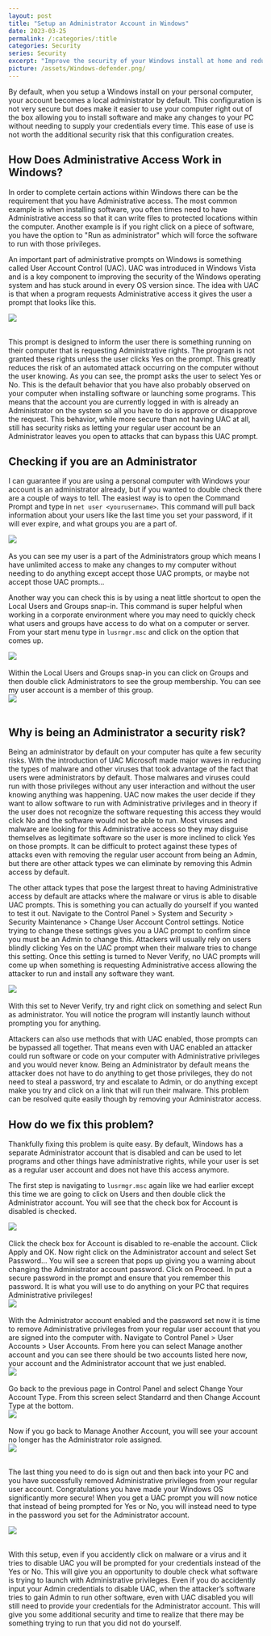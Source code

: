 ```yaml
---
layout: post
title: "Setup an Administrator Account in Windows"
date: 2023-03-25
permalink: /:categories/:title
categories: Security
series: Security
excerpt: "Improve the security of your Windows install at home and reduce the potential risk of becoming victim to a cyber-attack"
picture: /assets/Windows-defender.png/
---
```


By default, when you setup a Windows install on your personal computer, your account becomes a local administrator by default. This configuration is not very secure but does make it easier to use your computer right out of the box allowing you to install software and make any changes to your PC without needing to supply your credentials every time. This ease of use is not worth the additional security risk that this configuration creates.


## How Does Administrative Access Work in Windows?
In order to complete certain actions within Windows there can be the requirement that you have Administrative access. The most common example is when installing software, you often times need to have Administrative access so that it can write files to protected locations within the computer. Another example is if you right click on a piece of software, you have the option to "Run as administrator" which will force the software to run with those privileges.

An important part of administrative prompts on Windows is something called User Account Control (UAC). UAC was introduced in Windows Vista and is a key component to improving the security of the Windows operating system and has stuck around in every OS version since. The idea with UAC is that when a program requests Administrative access it gives the user a prompt that looks like this. 

<div style=img><img src="/assets/uacconsentprompt.png"></div>

<br/>

This prompt is designed to inform the user there is something running on their computer that is requesting Administrative rights. The program is not granted these rights unless the user clicks Yes on the prompt. This greatly reduces the risk of an automated attack occurring on the computer without the user knowing. As you can see, the prompt asks the user to select Yes or No. This is the default behavior that you have also probably observed on your computer when installing software or launching some programs. This means that the account you are currently logged in with is already an Administrator on the system so all you have to do is approve or disapprove the request. This behavior, while more secure than not having UAC at all, still has security risks as letting your regular user account be an Administrator leaves you open to attacks that can bypass this UAC prompt.


## Checking if you are an Administrator
I can guarantee if you are using a personal computer with Windows your account is an administrator already, but if you wanted to double check there are a couple of ways to tell. The easiest way is to open the Command Prompt and type in `net user <yourusername>`. This command will pull back information about your users like the last time you set your password, if it will ever expire, and what groups you are a part of.
<br/>
<div style=img><img src="/assets/netuserbrad.png"></div>
<br/>
As you can see my user is a part of the Administrators group which means I have unlimited access to make any changes to my computer without needing to do anything except accept those UAC prompts, or maybe not accept those UAC prompts...

Another way you can check this is by using a neat little shortcut to open the Local Users and Groups snap-in. This command is super helpful when working in a corporate environment where you may need to quickly check what users and groups have access to do what on a computer or server. From your start menu type in `lusrmgr.msc` and click on the option that comes up.
<br>
<div style=img><img src="/assets/lusrmgr.msc.png"></div>
<br>
Within the Local Users and Groups snap-in you can click on Groups and then double click Administrators to see the group membership. You can see my user account is a member of this group.
<br>
<div style=img><img src="/assets/lusrmgr.png"></div>
<br>

## Why is being an Administrator a security risk?

Being an administrator by default on your computer has quite a few security risks. With the introduction of UAC Microsoft made major waves in reducing the types of malware and other viruses that took advantage of the fact that users were administrators by default. Those malwares and viruses could run with those privileges without any user interaction and without the user knowing anything was happening. UAC now makes the user decide if they want to allow software to run with Administrative privileges and in theory if the user does not recognize the software requesting this access they would click No and the software would not be able to run. Most viruses and malware are looking for this Administrative access so they may disguise themselves as legitimate software so the user is more inclined to click Yes on those prompts. It can be difficult to protect against these types of attacks even with removing the regular user account from being an Admin, but there are other attack types we can eliminate by removing this Admin access by default.

The other attack types that pose the largest threat to having Administrative access by default are attacks where the malware or virus is able to disable UAC prompts. This is something you can actually do yourself if you wanted to test it out. Navigate to the Control Panel > System and Security > Security Maintenance > Change User Account Control settings. Notice trying to change these settings gives you a UAC prompt to confirm since you must be an Admin to change this. Attackers will usually rely on users blindly clicking Yes on the UAC prompt when their malware tries to change this setting. Once this setting is turned to Never Verify, no UAC prompts will come up when something is requesting Administrative access allowing the attacker to run and install any software they want.
<br>
<div style=img><img src="/assets/uacnever.png"></div>
<br>
With this set to Never Verify, try and right click on something and select Run as administrator. You will notice the program will instantly launch without prompting you for anything.

Attackers can also use methods that with UAC enabled, those prompts can be bypassed all together. That means even with UAC enabled an attacker could run software or code on your computer with Administrative privileges and you would never know. Being an Administrator by default means the attacker does not have to do anything to get those privileges, they do not need to steal a password, try and escalate to Admin, or do anything except make you try and click on a link that will run their malware. This problem can be resolved quite easily though by removing your Administrator access.


## How do we fix this problem?
Thankfully fixing this problem is quite easy. By default, Windows has a separate Administrator account that is disabled and can be used to let programs and other things have administrative rights, while your user is set as a regular user account and does not have this access anymore.

The first step is navigating to `lusrmgr.msc` again like we had earlier except this time we are going to click on Users and then double click the Administrator account. You will see that the check box for Account is disabled is checked.
<br>
<div style=img><img src="/assets/lusrmgradmin.png"></div>
<br>
Click the check box for Account is disabled to re-enable the account. Click Apply and OK. Now right click on the Administrator account and select Set Password... You will see a screen that pops up giving you a warning about changing the Administrator account password. Click on Proceed. In put a secure password in the prompt and ensure that you remember this password. It is what you will use to do anything on your PC that requires Administrative privileges!
<br>
<div style=img><img src="/assets/adminpwdwarning.png"></div>
<br>
With the Administrator account enabled and the password set now it is time to remove Administrative privileges from your regular user account that you are signed into the computer with.
Navigate to Control Panel > User Accounts > User Accounts. From here you can select Manage another account and you can see there should be two accounts listed here now, your account and the Administrator account that we just enabled. 
<br>
<div style=img><img src="/assets/changeaccounttype.png"></div>
<br>
Go back to the previous page in Control Panel and select Change Your Account Type. From this screen select Standarrd and then Change Account Type at the bottom.
<br>
<div style=img><img src="/assets/changetostandard.png"></div>
<br>
Now if you go back to Manage Another Account, you will see your account no longer has the Administrator role assigned.
<br>
<div style=img><img src="/assets/manageaccountnoadmin.png"></div>
<br>

The last thing you need to do is sign out and then back into your PC and you have successfully removed Administrative privileges from your regular user account. Congratulations you have made your Windows OS significantly more secure! When you get a UAC prompt you will now notice that instead of being prompted for Yes or No, you will instead need to type in the password you set for the Administrator account.
<br>
<div style=img><img src="/assets/nouacnoadmin.png"></div>
<br>

With this setup, even if you accidently click on malware or a virus and it tries to disable UAC you will be prompted for your credentials instead of the Yes or No. This will give you an opportunity to double check what software is trying to launch with Administrative privileges. Even if you do accidently input your Admin credentials to disable UAC, when the attacker’s software tries to gain Admin to run other software, even with UAC disabled you will still need to provide your credentials for the Administrator account. This will give you some additional security and time to realize that there may be something trying to run that you did not do yourself.
